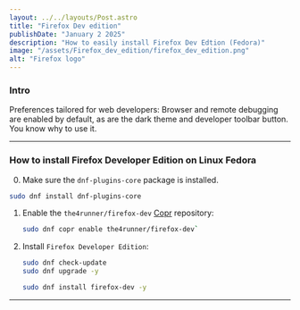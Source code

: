 ```yaml
---
layout: ../../layouts/Post.astro
title: "Firefox Dev edition"
publishDate: "January 2 2025"
description: "How to easily install Firefox Dev Edtion (Fedora)"
image: "/assets/Firefox_dev_edition/firefox_dev_edition.png"
alt: "Firefox logo"
---
```


### Intro

Preferences tailored for web developers: Browser and remote debugging are enabled by default, as are the dark theme and developer toolbar button.
You know why to use it.

---

### How to install Firefox Developer Edition on Linux Fedora

0. Make sure the `dnf-plugins-core` package is installed.

```bash
sudo dnf install dnf-plugins-core
```

1. Enable the `the4runner/firefox-dev` [Copr](https://copr.fedorainfracloud.org/) repository:

   ```bash
   sudo dnf copr enable the4runner/firefox-dev`
   ```

2. Install `Firefox Developer Edition`:
   ```bash
   sudo dnf check-update
   sudo dnf upgrade -y

   sudo dnf install firefox-dev -y
   ```
---